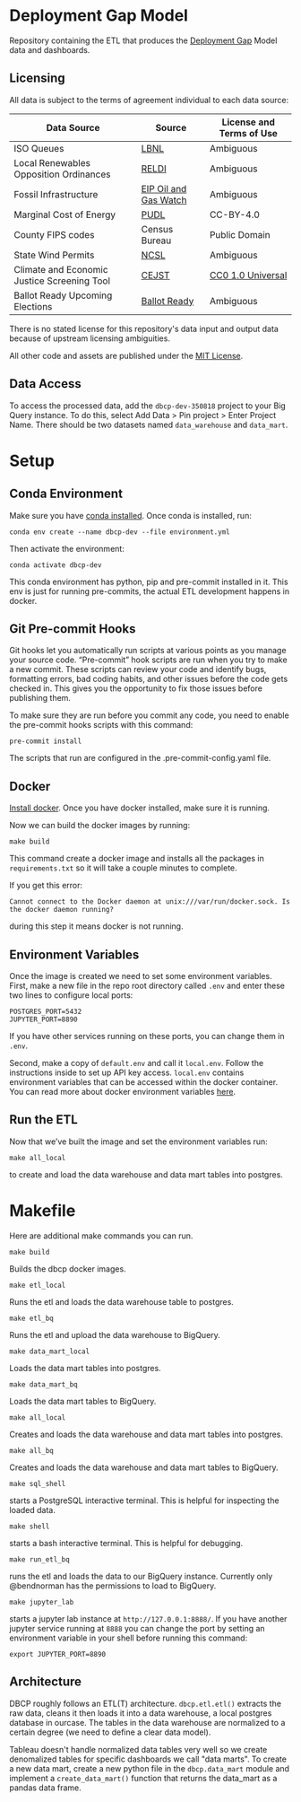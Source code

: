 # Deployment Gap Model

Repository containing the ETL that produces the [Deployment Gap](https://www.deploymentgap.fund/) Model data and dashboards.

## Licensing

All data is subject to the terms of agreement individual to each data source:

| Data Source | Source | License and Terms of Use |
| ---- | ---- | ---- |
| ISO Queues | [LBNL](https://emp.lbl.gov/generation-storage-and-hybrid-capacity) | Ambiguous |
| Local Renewables Opposition Ordinances | [RELDI](https://climate.law.columbia.edu/sites/default/files/content/RELDI%20report%20updated%209.10.21.pdf) | Ambiguous |
| Fossil Infrastructure | [EIP Oil and Gas Watch](https://oilandgaswatch.org/) | Ambiguous |
| Marginal Cost of Energy | [PUDL](https://github.com/catalyst-cooperative/pudl) | CC-BY-4.0 |
| County FIPS codes | Census Bureau | Public Domain |
| State Wind Permits | [NCSL](https://www.ncsl.org/research/energy/state-wind-energy-siting.aspx) | Ambiguous |
| Climate and Economic Justice Screening Tool | [CEJST](https://screeningtool.geoplatform.gov/en/downloads#3/33.47/-97.5) | [CC0 1.0 Universal](https://github.com/usds/justice40-tool/blob/main/LICENSE.md) |
| Ballot Ready Upcoming Elections | [Ballot Ready](https://www.ballotready.org/) | Ambiguous |

There is no stated license for this repository's data input and output data because of upstream licensing ambiguities.

All other code and assets are published under the [MIT License](https://opensource.org/licenses/MIT).

## Data Access

To access the processed data, add the `dbcp-dev-350818` project to your Big Query instance. To do this, select Add Data > Pin project > Enter Project Name. There should be two datasets named `data_warehouse` and `data_mart`.

# Setup

## Conda Environment

Make sure you have [conda installed](https://docs.conda.io/projects/conda/en/latest/user-guide/install/index.html). Once conda is installed, run:

```
conda env create --name dbcp-dev --file environment.yml
```

Then activate the environment:

```
conda activate dbcp-dev
```

This conda environment has python, pip and pre-commit installed in it. This env is just for running pre-commits, the actual ETL development happens in docker.

## Git Pre-commit Hooks

Git hooks let you automatically run scripts at various points as you manage your source code. “Pre-commit” hook scripts are run when you try to make a new commit. These scripts can review your code and identify bugs, formatting errors, bad coding habits, and other issues before the code gets checked in. This gives you the opportunity to fix those issues before publishing them.

To make sure they are run before you commit any code, you need to enable the pre-commit hooks scripts with this command:

```
pre-commit install
```

The scripts that run are configured in the .pre-commit-config.yaml file.

## Docker

[Install docker](https://docs.docker.com/get-docker/). Once you have docker installed, make sure it is running.

Now we can build the docker images by running:

```
make build
```

This command create a docker image and installs all the packages in `requirements.txt` so it will take a couple minutes to complete.

If you get this error:

```
Cannot connect to the Docker daemon at unix:///var/run/docker.sock. Is the docker daemon running?
```

during this step it means docker is not running.

## Environment Variables

Once the image is created we need to set some environment variables. First, make a new file in the repo root directory called `.env` and enter these two lines to configure local ports:

```
POSTGRES_PORT=5432
JUPYTER_PORT=8890
```

If you have other services running on these ports, you can change them in `.env`.

Second, make a copy of `default.env` and call it `local.env`. Follow the instructions inside to set up API key access. `local.env` contains environment variables that can be accessed within the docker container. You can read more about docker environment variables [here](https://docs.docker.com/compose/environment-variables/).

## Run the ETL

Now that we’ve built the image and set the environment variables run:

```
make all_local
```

to create and load the data warehouse and data mart tables into postgres.

# Makefile

Here are additional make commands you can run.

```
make build
```

Builds the dbcp docker images.

```
make etl_local
```

Runs the etl and loads the data warehouse table to postgres.

```
make etl_bq
```

Runs the etl and upload the data warehouse to BigQuery.

```
make data_mart_local
```

Loads the data mart tables into postgres.

```
make data_mart_bq
```

Loads the data mart tables to BigQuery.

```
make all_local
```

Creates and loads the data warehouse and data mart tables into postgres.

```
make all_bq
```

Creates and loads the data warehouse and data mart tables to BigQuery.

```
make sql_shell
```

starts a PostgreSQL interactive terminal. This is helpful for inspecting the loaded data.

```
make shell
```

starts a bash interactive terminal. This is helpful for debugging.

```
make run_etl_bq
```

runs the etl and loads the data to our BigQuery instance. Currently only @bendnorman has the permissions to load to BigQuery.

```
make jupyter_lab
```

starts a jupyter lab instance at `http://127.0.0.1:8888/`. If you have another jupyter service running at `8888` you can change the port by setting an environment variable in your shell before running this command:

```
export JUPYTER_PORT=8890
```

## Architecture

DBCP roughly follows an ETL(T) architecture. `dbcp.etl.etl()` extracts the raw data, cleans it then loads it into a data warehouse, a local postgres database in ourcase. The tables in the data warehouse are normalized to a certain degree (we need to define a clear data model).

Tableau doesn't handle normalized data tables very well so we create denomalized tables for specific dashboards we call "data marts". To create a new data mart, create a new python file in the `dbcp.data_mart` module and implement a `create_data_mart()` function that returns the data_mart as a pandas data frame.
